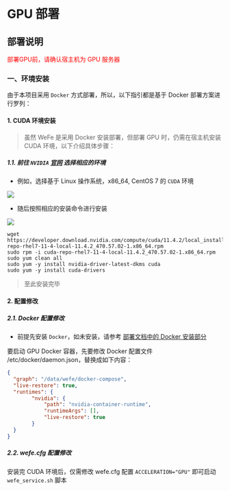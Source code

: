 # GPU 部署

## 部署说明
<font color="red">部署GPU前，请确认宿主机为 GPU 服务器</font>

### 一、环境安装
由于本项目采用 `Docker` 方式部署，所以，以下指引都是基于 Docker 部署方案进行罗列：

#### 1. CUDA 环境安装
> 虽然 WeFe 是采用 Docker 安装部署，但部署 GPU 时，仍需在宿主机安装 CUDA 环境，以下介绍具体步骤：

##### 1.1. 前往 `NVIDIA` [官网](https://developer.nvidia.com/cuda-downloads?target_os=Linux&target_arch=x86_64) 选择相应的环境
- 例如，选择基于 Linux 操作系统，x86_64, CentOS 7 的 `CUDA` 环境

<img src="_media/hardware_acceleration/select_system.png" style="max-height:700px;" />

- 随后按照相应的安装命令进行安装

<img src="_media/hardware_acceleration/install_shell.png" style="max-height:700px;" />

```shell
wget https://developer.download.nvidia.com/compute/cuda/11.4.2/local_installers/cuda-repo-rhel7-11-4-local-11.4.2_470.57.02-1.x86_64.rpm
sudo rpm -i cuda-repo-rhel7-11-4-local-11.4.2_470.57.02-1.x86_64.rpm
sudo yum clean all
sudo yum -y install nvidia-driver-latest-dkms cuda
sudo yum -y install cuda-drivers
```

> 至此安装完毕

#### 2. 配置修改

##### 2.1. Docker 配置修改
- 前提先安装 `Docker`，如未安装，请参考 [部署文档中的 Docker 安装部分](../install/install.md)

要启动 GPU Docker 容器，先要修改 Docker 配置文件 /etc/docker/daemon.json，替换成如下内容：
```json
{
  "graph": "/data/wefe/docker-compose",
  "live-restore": true,
  "runtimes": {
        "nvidia": {
            "path": "nvidia-container-runtime",
            "runtimeArgs": [],
            "live-restore": true
        }
  }
}
```

##### 2.2. wefe.cfg 配置修改
安装完 CUDA 环境后，仅需修改 wefe.cfg 配置 `ACCELERATION="GPU"` 即可启动 `wefe_service.sh` 脚本
